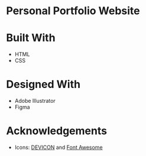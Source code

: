 <h1>Personal Portfolio Website</h1>

<h1>Built With</h1>
<ul>
  <li>HTML</li>
  <li>CSS</li>
</ul>

<h1>Designed With</h1>
  <ul>
    <li>Adobe Illustrator</li>
    <li>Figma</li>
  </ul>

<h1>Acknowledgements</h1>
  <ul>
    <li>Icons: <a href="https://devicon.dev/" target="_blank"> DEVICON</a> and <a href="https://fontawesome.com/" target="_blank">Font Awesome</a></li>
  </ul>
